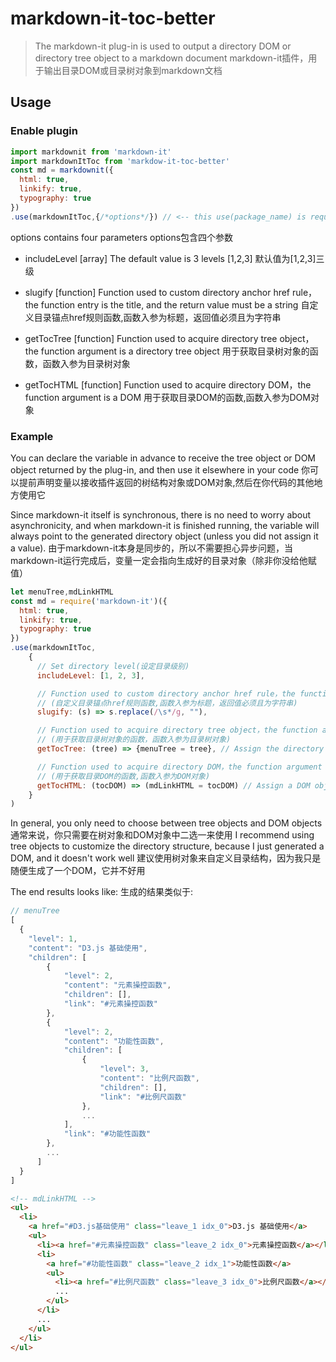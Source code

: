 # markdown-it-toc-better

> The markdown-it plug-in is used to output a directory DOM or directory tree object to a markdown document
> markdown-it插件，用于输出目录DOM或目录树对象到markdown文档

## Usage

### Enable plugin

```js
import markdownit from 'markdown-it'
import markdownItToc from 'markdow-it-toc-better'
const md = markdownit({
  html: true,
  linkify: true,
  typography: true
})
.use(markdownItToc,{/*options*/}) // <-- this use(package_name) is required
```
options contains four parameters
options包含四个参数
- includeLevel [array] 
  The default value is 3 levels [1,2,3] 
  默认值为[1,2,3]三级

- slugify [function] 
  Function used to custom directory anchor href rule，the function entry is the title, and the return value must be a string
  自定义目录锚点href规则函数,函数入参为标题，返回值必须且为字符串

- getTocTree [function]
  Function used to acquire directory tree object，the function argument is a directory tree object
  用于获取目录树对象的函数，函数入参为目录树对象

- getTocHTML [function]
  Function used to acquire directory DOM，the function argument is a DOM
  用于获取目录DOM的函数,函数入参为DOM对象


### Example

You can declare the variable in advance to receive the tree object or DOM object returned by the plug-in, and then use it elsewhere in your code
你可以提前声明变量以接收插件返回的树结构对象或DOM对象,然后在你代码的其他地方使用它

Since markdown-it itself is synchronous, there is no need to worry about asynchronicity, and when markdown-it is finished running, the variable will always point to the generated directory object (unless you did not assign it a value).
由于markdown-it本身是同步的，所以不需要担心异步问题，当markdown-it运行完成后，变量一定会指向生成好的目录对象（除非你没给他赋值）


```js
let menuTree,mdLinkHTML
const md = require('markdown-it')({
  html: true,
  linkify: true,
  typography: true
})
.use(markdownItToc,
    {
      // Set directory level(设定目录级别)
      includeLevel: [1, 2, 3], 

      // Function used to custom directory anchor href rule，the function entry is the title, and the return value must be a string
      // (自定义目录锚点href规则函数,函数入参为标题，返回值必须且为字符串)
      slugify: (s) => s.replace(/\s*/g, ""), 

      // Function used to acquire directory tree object，the function argument is a directory tree object
      // (用于获取目录树对象的函数，函数入参为目录树对象)
      getTocTree: (tree) => {menuTree = tree}, // Assign the directory tree object to menuTree(将目录树对象赋值给menuTree)

      // Function used to acquire directory DOM，the function argument is a DOM
      // (用于获取目录DOM的函数,函数入参为DOM对象)
      getTocHTML: (tocDOM) => (mdLinkHTML = tocDOM) // Assign a DOM object to mdLinkHTML(将DOM对象赋值给mdLinkHTML)
    }
) 
```

In general, you only need to choose between tree objects and DOM objects
通常来说，你只需要在树对象和DOM对象中二选一来使用
I recommend using tree objects to customize the directory structure, because I just generated a DOM, and it doesn't work well
建议使用树对象来自定义目录结构，因为我只是随便生成了一个DOM，它并不好用

The end results looks like:
生成的结果类似于:

```js
// menuTree
[
  {
    "level": 1,
    "content": "D3.js 基础使用",
    "children": [
        {
            "level": 2,
            "content": "元素操控函数",
            "children": [],
            "link": "#元素操控函数"
        },
        {
            "level": 2,
            "content": "功能性函数",
            "children": [
                {
                    "level": 3,
                    "content": "比例尺函数",
                    "children": [],
                    "link": "#比例尺函数"
                },
                ...
            ],
            "link": "#功能性函数"
        },
        ...
      ]
  }       
]
```
```html
<!-- mdLinkHTML -->
<ul>
  <li>
    <a href="#D3.js基础使用" class="leave_1 idx_0">D3.js 基础使用</a>
    <ul>
      <li><a href="#元素操控函数" class="leave_2 idx_0">元素操控函数</a></li>
      <li>
        <a href="#功能性函数" class="leave_2 idx_1">功能性函数</a>
        <ul>
          <li><a href="#比例尺函数" class="leave_3 idx_0">比例尺函数</a></li>
          ...
        </ul>
      </li>
      ...
    </ul>
  </li>
</ul>
```

